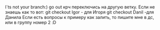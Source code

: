 I`ts not your branch:)
go out 
крч переключись на другую ветку. 
Если не знаешь как то вот:
git checkout Igor - для  Игоря
git checkout Danil -для Данила
Если есть вопросы к примеру как залить, то пишите мне в дс, или в группу номер 2 :D